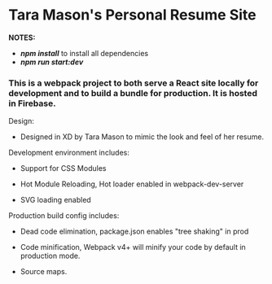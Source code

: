 # Tara Mason's Personal Resume Site
**NOTES:**

* **_npm install_** to install all dependencies
* **_npm run start:dev_**

### This is a webpack project to both serve a React site locally for development and to build a bundle for production. It is hosted in Firebase.

Design:

* Designed in XD by Tara Mason to mimic the look and feel of her resume.

Development environment includes:

* Support for CSS Modules 

* Hot Module Reloading, Hot loader enabled in webpack-dev-server  

* SVG loading enabled

Production build config includes:

* Dead code elimination, package.json enables "tree shaking" in prod  

* Code minification, Webpack v4+ will minify your code by default in production mode.  

* Source maps.

